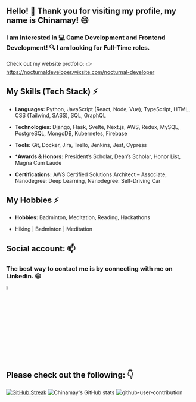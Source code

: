 ## Hello! 👋 Thank you for visiting my profile, my name is Chinamay! 😄
### I am interested in 💻 Game Development and Frontend Development! 🔍 I am looking for Full-Time roles.
Check out my website protfolio: 👉 https://nocturnaldeveloper.wixsite.com/nocturnal-developer

## My Skills (Tech Stack) ⚡
- **Languages:** Python, JavaScript (React, Node, Vue), TypeScript, HTML, CSS (Tailwind, SASS), SQL, GraphQL
- **Technologies:** Django, Flask, Svelte, Next.js, AWS, Redux, MySQL, PostgreSQL, MongoDB, Kubernetes, Firebase
- **Tools:** Git, Docker, Jira, Trello, Jenkins, Jest, Cypress

- ***Awards & Honors:** President’s Scholar, Dean’s Scholar, Honor List, Magna Cum Laude
- **Certifications:** AWS Certified Solutions Architect – Associate, Nanodegree: Deep Learning, Nanodegree: Self-Driving Car

## My Hobbies ⚡
- **Hobbies:** Badminton, Meditation, Reading, Hackathons


- Hiking  |  Badminton  |  Meditation 

## Social account: 📫
### The best way to contact me is by connecting with me on Linkedin. 😄
[<img src="https://img.icons8.com/color/48/000000/linkedin.png" width="5%"/>](https://www.linkedin.com/in/chinamay-k-ba7242173/)

## Please check out the following: 👇
[![GitHub Streak](https://github-readme-streak-stats.herokuapp.com?user=Nocturna1Developer&theme=tokyonight&border_radius=5&date_format=M%20j%5B%2C%20Y%5D)](https://git.io/streak-stats)
![Chinamay's GitHub stats](https://github-readme-stats.vercel.app/api?username=Nocturna1Developer&count_private=true&show_icons=true&theme=dracula)
![github-user-contribution](https://user-images.githubusercontent.com/40129107/197322194-5c246d96-911c-49c1-bcec-36ad6201036e.svg)
